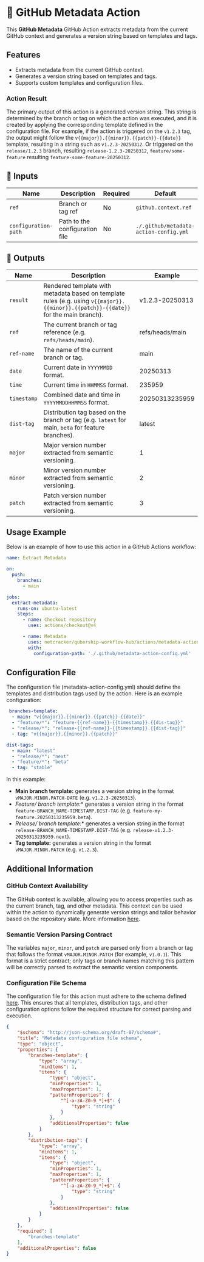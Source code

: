 # 🚀 GitHub Metadata Action

This **GitHub Metadata** GitHub Action extracts metadata from the current GitHub context and generates a version string based on templates and tags.

## Features

- Extracts metadata from the current GitHub context.
- Generates a version string based on templates and tags.
- Supports custom templates and configuration files.

### Action Result

The primary output of this action is a generated version string. This string is determined by the branch or tag on which the action was executed, and it is created by applying the corresponding template defined in the configuration file. 
For example, if the action is triggered on the `v1.2.3` tag, the output might follow the `v{{major}}.{{minor}}.{{patch}}-{{date}}` template, resulting in a string such as `v1.2.3-20250312`. Or triggered on the `release/1.2.3` branch, resulting  `release-1.2.3-20250312`, `feature/some-feature` resulting `feature-some-feature-20250312`.

## 📌 Inputs

| Name                 | Description                              | Required | Default                                               |
| -------------------- | ---------------------------------------- | -------- | ----------------------------------------------------- |
| `ref`                | Branch or tag ref                        | No       | `github.context.ref`                                  |
| `configuration-path` | Path to the configuration file           | No       | `./.github/metadata-action-config.yml`                |

## 📌 Outputs

| Name        | Description                                                                                                                                   | Example                     |
| ----------- | --------------------------------------------------------------------------------------------------------------------------------------------- | --------------------------- |
| `result`    | Rendered template with metadata based on template rules (e.g. using `v{{major}}.{{minor}}.{{patch}}-{{date}}` for the main branch).             | v1.2.3-20250313             |
| `ref`       | The current branch or tag reference (e.g. `refs/heads/main`).                                                                                 | refs/heads/main             |
| `ref-name`  | The name of the current branch or tag.                                                                                                        | main                        |
| `date`      | Current date in `YYYYMMDD` format.                                                                                                            | 20250313                    |
| `time`      | Current time in `HHMMSS` format.                                                                                                              | 235959                      |
| `timestamp` | Combined date and time in `YYYYMMDDHHMMSS` format.                                                                                            | 20250313235959              |
| `dist-tag`  | Distribution tag based on the branch or tag (e.g. `latest` for main, `beta` for feature branches).                                               | latest                      |
| `major`     | Major version number extracted from semantic versioning.                                                                                    | 1                           |
| `minor`     | Minor version number extracted from semantic versioning.                                                                                    | 2                           |
| `patch`     | Patch version number extracted from semantic versioning.                                                                                    | 3                           |

## Usage Example

Below is an example of how to use this action in a GitHub Actions workflow:

```yaml
name: Extract Metadata

on:
  push:
    branches:
      - main

jobs:
  extract-metadata:
    runs-on: ubuntu-latest
    steps:
      - name: Checkout repository
        uses: actions/checkout@v4

      - name: Metadata
        uses: netcracker/qubership-workflow-hub/actions/metadata-action@v1.0.1
        with:
          configuration-path: './.github/metadata-action-config.yml'
```

## Configuration File

The configuration file (metadata-action-config.yml) should define the templates and distribution tags used by the action. Here is an example configuration:

```yaml
 branches-template:
  - main: "v{{major}}.{{minor}}.{{patch}}-{{date}}"
  - "feature/*": "feature-{{ref-name}}-{{timestamp}}.{{dis-tag}}"
  - "release/*": "release-{{ref-name}}-{{timestamp}}.{{dist-tag}}"
  - tag: "v{{major}}.{{minor}}.{{patch}}"

dist-tags:
  - main: "latest"
  - "release/*": "next"
  - "feature/*": "beta"
  - tag: "stable"
```

In this example:

- **Main branch template:** generates a version string in the format `vMAJOR.MINOR.PATCH-DATE` (e.g. `v1.2.3-20250313`).
- **Feature/* branch template:** generates a version string in the format `feature-BRANCH_NAME-TIMESTAMP.DIST-TAG` (e.g. `feature-my-feature.20250313235959.beta`).
- **Release/* branch template:** generates a version string in the format `release-BRANCH_NAME-TIMESTAMP.DIST-TAG` (e.g. `release-v1.2.3-20250313235959.next`).
- **Tag template:** generates a version string in the format `vMAJOR.MINOR.PATCH` (e.g. `v1.2.3`).

## Additional Information

### GitHub Context Availability

The GitHub context is available, allowing you to access properties such as the current branch, tag, and other metadata. This context can be used within the action to dynamically generate version strings and tailor behavior based on the repository state.
More information [here](https://docs.github.com/ru/actions/writing-workflows/choosing-what-your-workflow-does/accessing-contextual-information-about-workflow-runs).

### Semantic Version Parsing Contract

The variables `major`, `minor`, and `patch` are parsed only from a branch or tag that follows the format `vMAJOR.MINOR.PATCH` (for example, `v1.0.1`). This format is a strict contract; only tags or branch names matching this pattern will be correctly parsed to extract the semantic version components.

### Configuration File Schema

The configuration file for this action must adhere to the schema defined [here](https://github.com/nookyo/qubership-workflow-hub/blob/main/actions/metadata-action/config.schema.json). This ensures that all templates, distribution tags, and other configuration options follow the required structure for correct parsing and execution.

```json
{
    "$schema": "http://json-schema.org/draft-07/schema#",
    "title": "Metadata configuration file schema",
    "type": "object",
    "properties": {
        "branches-template": {
            "type": "array",
            "minItems": 1,
            "items": {
                "type": "object",
                "minProperties": 1,
                "maxProperties": 1,
                "patternProperties": {
                    "^[-a-zA-Z0-9_*]+$": {
                        "type": "string"
                    }
                },
                "additionalProperties": false
            }
        },
        "distribution-tags": {
            "type": "array",
            "minItems": 1,
            "items": {
                "type": "object",
                "minProperties": 1,
                "maxProperties": 1,
                "patternProperties": {
                    "^[-a-zA-Z0-9_*]+$": {
                        "type": "string"
                    }
                },
                "additionalProperties": false
            }
        }
    },
    "required": [
        "branches-template"
    ],
    "additionalProperties": false
}
```
